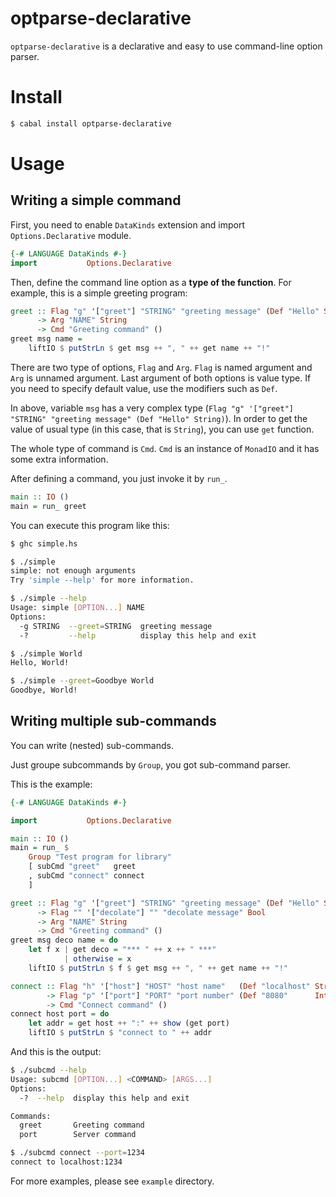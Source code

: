 # optparse-declarative

`optparse-declarative` is a declarative and easy to use command-line option parser.

# Install

```bash
$ cabal install optparse-declarative
```

# Usage

## Writing a simple command

First, you need to enable `DataKinds` extension and import `Options.Declarative` module.

```hs
{-# LANGUAGE DataKinds #-}
import           Options.Declarative
```

Then, define the command line option as a **type of the function**.
For example, this is a simple greeting program:

```hs
greet :: Flag "g" '["greet"] "STRING" "greeting message" (Def "Hello" String)
      -> Arg "NAME" String
      -> Cmd "Greeting command" ()
greet msg name =
    liftIO $ putStrLn $ get msg ++ ", " ++ get name ++ "!"
```

There are two type of options, `Flag` and `Arg`.
`Flag` is named argument and `Arg` is unnamed argument.
Last argument of both options is value type.
If you need to specify default value, use the modifiers such as `Def`.

In above, variable `msg` has a very complex type (`Flag "g" '["greet"] "STRING" "greeting message" (Def "Hello" String)`).
In order to get the value of usual type (in this case, that is `String`),
you can use `get` function.

The whole type of command is `Cmd`.
`Cmd` is an instance of `MonadIO` and it has some extra information.

After defining a command, you just invoke it by `run_`.

```hs
main :: IO ()
main = run_ greet
```

You can execute this program like this:

```bash
$ ghc simple.hs

$ ./simple
simple: not enough arguments
Try 'simple --help' for more information.

$ ./simple --help
Usage: simple [OPTION...] NAME
Options:
  -g STRING  --greet=STRING  greeting message
  -?         --help          display this help and exit

$ ./simple World
Hello, World!

$ ./simple --greet=Goodbye World
Goodbye, World!
```

## Writing multiple sub-commands

You can write (nested) sub-commands.

Just groupe subcommands by `Group`, you got sub-command parser.

This is the example:

```hs
{-# LANGUAGE DataKinds #-}

import           Options.Declarative

main :: IO ()
main = run_ $
    Group "Test program for library"
    [ subCmd "greet"   greet
    , subCmd "connect" connect
    ]

greet :: Flag "g" '["greet"] "STRING" "greeting message" (Def "Hello" String)
      -> Flag "" '["decolate"] "" "decolate message" Bool
      -> Arg "NAME" String
      -> Cmd "Greeting command" ()
greet msg deco name = do
    let f x | get deco = "*** " ++ x ++ " ***"
            | otherwise = x
    liftIO $ putStrLn $ f $ get msg ++ ", " ++ get name ++ "!"

connect :: Flag "h" '["host"] "HOST" "host name"   (Def "localhost" String)
        -> Flag "p" '["port"] "PORT" "port number" (Def "8080"      Int   )
        -> Cmd "Connect command" ()
connect host port = do
    let addr = get host ++ ":" ++ show (get port)
    liftIO $ putStrLn $ "connect to " ++ addr
```

And this is the output:

```bash
$ ./subcmd --help
Usage: subcmd [OPTION...] <COMMAND> [ARGS...]
Options:
  -?  --help  display this help and exit

Commands:
  greet       Greeting command
  port        Server command

$ ./subcmd connect --port=1234
connect to localhost:1234
```

For more examples, please see `example` directory.
